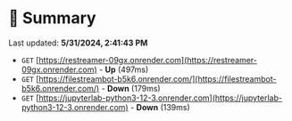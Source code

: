 # 📖 Summary
Last updated: **5/31/2024, 2:41:43 PM**

- `GET` [https://restreamer-09gx.onrender.com](https://restreamer-09gx.onrender.com) - **Up** (497ms)
- `GET` [https://filestreambot-b5k6.onrender.com/](https://filestreambot-b5k6.onrender.com/) - **Down** (179ms)
- `GET` [https://jupyterlab-python3-12-3.onrender.com](https://jupyterlab-python3-12-3.onrender.com) - **Down** (139ms)

